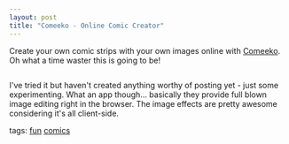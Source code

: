 ```yaml
---
layout: post
title: "Comeeko - Online Comic Creator"
---
```


<p>Create your own comic strips with your own images online with <a target="_blank" href="http://www.comeeko.com">Comeeko</a>. Oh what a time waster this is going to be!</p>
<p><img border="0" alt="" src="http://www.comeeko.com/comic_strip/s/image/0/0/67/comic-p.jpg?1171274157" /></p>
<p>I've tried it but haven't created anything worthy of posting yet - just some experimenting. What an app though... basically they provide full blown image editing right in the browser. The image effects are pretty awesome considering it's all client-side.</p>
  
<p class="tags">tags: <a href="http://technorati.com/tag/fun" target="_blank" rel="tag">fun</a> <a href="http://technorati.com/tag/comics" target="_blank" rel="tag">comics</a> </p>
 
